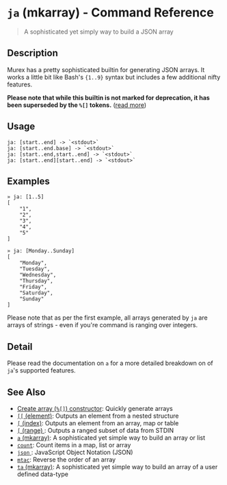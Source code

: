 # `ja` (mkarray) - Command Reference

> A sophisticated yet simply way to build a JSON array

## Description

Murex has a pretty sophisticated builtin for generating JSON arrays.
It works a little bit like Bash's `{1..9}` syntax but includes a few
additional nifty features.

**Please note that while this builtin is not marked for deprecation, it has
been superseded by the `%[]` tokens.** ([read more](../parser/create-array.md))

## Usage

    ja: [start..end] -> `<stdout>`
    ja: [start..end.base] -> `<stdout>`
    ja: [start..end,start..end] -> `<stdout>`
    ja: [start..end][start..end] -> `<stdout>`

## Examples

    » ja: [1..5]
    [
        "1",
        "2",
        "3",
        "4",
        "5"
    ]

    » ja: [Monday..Sunday]
    [
        "Monday",
        "Tuesday",
        "Wednesday",
        "Thursday",
        "Friday",
        "Saturday",
        "Sunday"
    ]

Please note that as per the first example, all arrays generated by `ja` are
arrays of strings - even if you're command is ranging over integers.

## Detail

Please read the documentation on `a` for a more detailed breakdown on of
`ja`'s supported features.

## See Also

- [Create array (`%[]`) constructor](../parser/create-array.md):
  Quickly generate arrays
- [`[[` (element)](./element.md):
  Outputs an element from a nested structure
- [`[` (index)](./index.md):
  Outputs an element from an array, map or table
- [`[` (range) ](./range.md):
  Outputs a ranged subset of data from STDIN
- [`a` (mkarray)](./a.md):
  A sophisticated yet simple way to build an array or list
- [`count`](./count.md):
  Count items in a map, list or array
- [`json` ](../types/json.md):
  JavaScript Object Notation (JSON)
- [`mtac`](./mtac.md):
  Reverse the order of an array
- [`ta` (mkarray)](./ta.md):
  A sophisticated yet simple way to build an array of a user defined data-type
